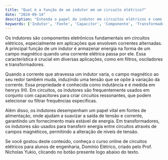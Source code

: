 ```yaml
---
title: "Qual é a função de um indutor em um circuito elétrico?"
date: "2024-09-14"
description: "Entenda o papel do indutor em circuitos elétricos e como ele interage com outros componentes."
keywords: ['Indutor', 'Fonte', 'Capacitor', 'Componente', 'Transformador']
---
```


Os indutores são componentes eletrônicos fundamentais em circuitos elétricos, especialmente em aplicações que envolvem correntes alternadas. A principal função de um indutor é armazenar energia na forma de um campo magnético quando uma corrente elétrica passa por ele. Essa característica é crucial em diversas aplicações, como em filtros, osciladores e transformadores.

Quando a corrente que atravessa um indutor varia, o campo magnético ao seu redor também muda, induzindo uma tensão que se opõe à variação da corrente. Essa propriedade é conhecida como indutância e é medida em henrys (H). Em circuitos, os indutores são frequentemente usados em conjunto com capacitores para criar circuitos ressonantes, que podem selecionar ou filtrar frequências específicas.

Além disso, os indutores desempenham um papel vital em fontes de alimentação, onde ajudam a suavizar a saída de tensão e corrente, garantindo um fornecimento mais estável de energia. Em transformadores, os indutores são usados para transferir energia entre circuitos através de campos magnéticos, permitindo a alteração de níveis de tensão.

Se você gostou deste conteúdo, conheça o curso online de circuitos elétricos para alunos de engenharia, Domínio Elétrico, criado pelo Prof. Nicholas Yukio, clicando no botão presente logo abaixo do texto.